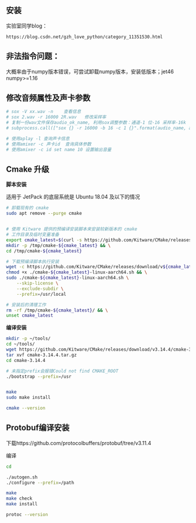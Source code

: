 ## 安装

实验室同学blog：

`https://blog.csdn.net/gzh_love_python/category_11351530.html`



## 非法指令问题：

大概率由于numpy版本错误，可尝试卸载numpy版本，安装低版本；jet46 numpy>=1.16



## 修改音频属性及声卡参数

```bash
# sox -V xx.wav -n    查看信息
# sox 2.wav -r 16000 2R.wav   修改采样率
# 复制一份wav文件保存audio_ok_name, 利用sox调整参数：通道-1 位-16 采样率-16k
# subprocess.call(["sox {} -r 16000 -b 16 -c 1 {}".format(audio_name, audio_ok_name)], shell=True)

# 使用aplay -l 查询声卡信息
# 使用amixer -c 声卡id  查询具体参数
# 使用amixer -c id set name 10 设置输出音量 
```



## Cmake 升级

**脚本安装**

适用于 JetPack 的底层系统是 Ubuntu 18.04 及以下的情况

```bash
# 卸载现有的 cmake
sudo apt remove --purge cmake


# 使用 Kitware 提供的预编译安装脚本来安装较新版本的 cmake
# 工作目录及临时变量准备
export cmake_latest=$(curl -s https://github.com/Kitware/CMake/releases/latest | grep -oE "\/tag\/v([[:digit:]]|\.)+" | grep -oE "([[:digit:]]|\.)+") && \
mkdir -p /tmp/cmake-${cmake_latest} && \
cd /tmp/cmake-${cmake_latest}

# 下载预编译脚本执行安装
wget -c https://github.com/Kitware/CMake/releases/download/v${cmake_latest}/cmake-${cmake_latest}-linux-aarch64.sh && \
chmod +x ./cmake-${cmake_latest}-linux-aarch64.sh && \
sudo ./cmake-${cmake_latest}-linux-aarch64.sh \
    --skip-license \
    --exclude-subdir \
    --prefix=/usr/local

# 安装后的清理工作
rm -rf /tmp/cmake-${cmake_latest}/ && \
unset cmake_latest

```

**编译安装**

```bash
mkdir -p ~/tools/
cd ~/tools/
wget https://github.com/Kitware/CMake/releases/download/v3.14.4/cmake-3.14.4.tar.gz
tar xvf cmake-3.14.4.tar.gz
cd cmake-3.14.4

# 未指定prefix会报错Could not find CMAKE_ROOT
./bootstrap --prefix=/usr


make
sudo make install

cmake --version
```



## Protobuf编译安装

下载https://github.com/protocolbuffers/protobuf/tree/v3.11.4

编译

```bash
cd 

./autogen.sh
./configure --prefix=/path

make 
make check
make install

protoc --version
```

